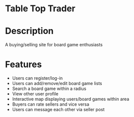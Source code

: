 # Table Top Trader

# Description
A buying/selling site for board game enthusiasts

# Features 
 <ul> 
     <li>Users can register/log-in</li> 
     <li>Users can add/remove/edit board game lists</li> 
     <li>Search a board game within a radius</li> 
     <li>View other user profile</li> 
     <li>Interactive map displaying users/board games within area</li>
     <li>Buyers can rate sellers and vice versa</li> 
     <li>Users can message each other via seller post</li> 
 </ul>